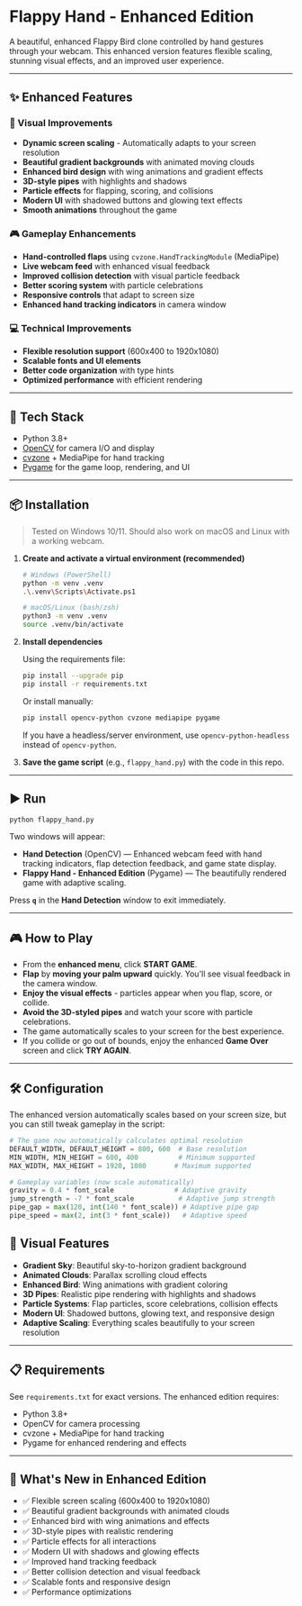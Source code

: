 # Flappy Hand - Enhanced Edition

A beautiful, enhanced Flappy Bird clone controlled by hand gestures through your webcam. This enhanced version features flexible scaling, stunning visual effects, and an improved user experience.

---

## ✨ Enhanced Features

### 🎨 Visual Improvements
* **Dynamic screen scaling** - Automatically adapts to your screen resolution
* **Beautiful gradient backgrounds** with animated moving clouds
* **Enhanced bird design** with wing animations and gradient effects
* **3D-style pipes** with highlights and shadows
* **Particle effects** for flapping, scoring, and collisions
* **Modern UI** with shadowed buttons and glowing text effects
* **Smooth animations** throughout the game

### 🎮 Gameplay Enhancements
* **Hand-controlled flaps** using `cvzone.HandTrackingModule` (MediaPipe)
* **Live webcam feed** with enhanced visual feedback
* **Improved collision detection** with visual particle feedback
* **Better scoring system** with particle celebrations
* **Responsive controls** that adapt to screen size
* **Enhanced hand tracking indicators** in camera window

### 💻 Technical Improvements
* **Flexible resolution support** (600x400 to 1920x1080)
* **Scalable fonts and UI elements**
* **Better code organization** with type hints
* **Optimized performance** with efficient rendering

---

## 🧰 Tech Stack

* Python 3.8+
* [OpenCV](https://pypi.org/project/opencv-python/) for camera I/O and display
* [cvzone](https://pypi.org/project/cvzone/) + MediaPipe for hand tracking
* [Pygame](https://www.pygame.org/news) for the game loop, rendering, and UI

---

## 📦 Installation

> Tested on Windows 10/11. Should also work on macOS and Linux with a working webcam.

1. **Create and activate a virtual environment (recommended)**

   ```bash
   # Windows (PowerShell)
   python -m venv .venv
   .\.venv\Scripts\Activate.ps1

   # macOS/Linux (bash/zsh)
   python3 -m venv .venv
   source .venv/bin/activate
   ```

2. **Install dependencies**

   Using the requirements file:
   ```bash
   pip install --upgrade pip
   pip install -r requirements.txt
   ```
   
   Or install manually:
   ```bash
   pip install opencv-python cvzone mediapipe pygame
   ```

   If you have a headless/server environment, use `opencv-python-headless` instead of `opencv-python`.

3. **Save the game script** (e.g., `flappy_hand.py`) with the code in this repo.

---

## ▶️ Run

```bash
python flappy_hand.py
```

Two windows will appear:

* **Hand Detection** (OpenCV) — Enhanced webcam feed with hand tracking indicators, flap detection feedback, and game state display.
* **Flappy Hand - Enhanced Edition** (Pygame) — The beautifully rendered game with adaptive scaling.

Press **`q`** in the **Hand Detection** window to exit immediately.

---

## 🎮 How to Play

* From the **enhanced menu**, click **START GAME**.
* **Flap** by **moving your palm upward** quickly. You'll see visual feedback in the camera window.
* **Enjoy the visual effects** - particles appear when you flap, score, or collide.
* **Avoid the 3D-styled pipes** and watch your score with particle celebrations.
* The game automatically scales to your screen for the best experience.
* If you collide or go out of bounds, enjoy the enhanced **Game Over** screen and click **TRY AGAIN**.

---

## 🛠️ Configuration

The enhanced version automatically scales based on your screen size, but you can still tweak gameplay in the script:

```python
# The game now automatically calculates optimal resolution
DEFAULT_WIDTH, DEFAULT_HEIGHT = 800, 600  # Base resolution
MIN_WIDTH, MIN_HEIGHT = 600, 400          # Minimum supported
MAX_WIDTH, MAX_HEIGHT = 1920, 1080       # Maximum supported

# Gameplay variables (now scale automatically)
gravity = 0.4 * font_scale               # Adaptive gravity
jump_strength = -7 * font_scale           # Adaptive jump strength
pipe_gap = max(120, int(140 * font_scale)) # Adaptive pipe gap
pipe_speed = max(2, int(3 * font_scale))   # Adaptive speed
```

## 🎨 Visual Features

* **Gradient Sky**: Beautiful sky-to-horizon gradient background
* **Animated Clouds**: Parallax scrolling cloud effects
* **Enhanced Bird**: Wing animations with gradient coloring
* **3D Pipes**: Realistic pipe rendering with highlights and shadows
* **Particle Systems**: Flap particles, score celebrations, collision effects
* **Modern UI**: Shadowed buttons, glowing text, and responsive design
* **Adaptive Scaling**: Everything scales beautifully to your screen resolution

---

## 📋 Requirements

See `requirements.txt` for exact versions. The enhanced edition requires:
- Python 3.8+
- OpenCV for camera processing
- cvzone + MediaPipe for hand tracking
- Pygame for enhanced rendering and effects

---

## 🚀 What's New in Enhanced Edition

- ✅ Flexible screen scaling (600x400 to 1920x1080)
- ✅ Beautiful gradient backgrounds with animated clouds
- ✅ Enhanced bird with wing animations and effects
- ✅ 3D-style pipes with realistic rendering
- ✅ Particle effects for all interactions
- ✅ Modern UI with shadows and glowing effects
- ✅ Improved hand tracking feedback
- ✅ Better collision detection and visual feedback
- ✅ Scalable fonts and responsive design
- ✅ Performance optimizations